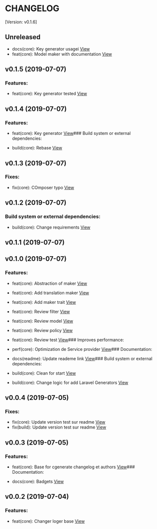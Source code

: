 # CHANGELOG

[Version: v0.1.6]

## Unreleased

*  docs(core): Key generator usagei [View](./commits/ed99e4c166954fa079478a9a530120476849bc51)
*  feat(core): Model maker with documentation [View](./commits/8488c5e64144bbb643199e6356e93c13437744f3)

## v0.1.5 (2019-07-07)

### Features:

*  feat(core): Key generator tested [View](./commits/82773f387cdbff4fb803c262032782a7536e40b6)

## v0.1.4 (2019-07-07)

### Features:

*  feat(core): Key generator [View](./commits/b63171da3599f0e25aa3f1ae2ff5097f55d009fc)### Build system or external dependencies:

*  build(core): Rebase [View](./commits/ec40911a7e3d06d7269204415540829f3255e8f7)

## v0.1.3 (2019-07-07)

### Fixes:

*  fix(core): COmposer typo [View](./commits/81b6e0706294fda48c202994ff9788d6de9ca8e8)

## v0.1.2 (2019-07-07)

### Build system or external dependencies:

*  build(core): Change requirements [View](./commits/1ee33ba73177b3fbf428c14b5cc06e3b73662fa8)

## v0.1.1 (2019-07-07)



## v0.1.0 (2019-07-07)

### Features:

*  feat(core): Abstraction of maker [View](./commits/75e43227b70a0b8afb8f4d5c84216cb18862420c)
*  feat(core): Add translation maker [View](./commits/658730f3dd0ddf9e79e55c80b0fc9282a7ac2732)
*  feat(core): Add maker trait [View](./commits/42064cd08fb354e1bf194d39b5a97e5276019dcd)
*  feat(core): Review filter [View](./commits/7e0cddc8bd690c5dd7ac331766b258e882c7a55a)
*  feat(core): Review model [View](./commits/ca45f742da511026ba0b8d56c16ea936656b95a3)
*  feat(core): Review policy [View](./commits/8cde7aa40e925799071ec1a917fe908dcd44e5ba)
*  feat(core): Review test [View](./commits/d8e780fb97fa22104f6a3ebcf8abe0d8110c3d8c)### Improves performance:

*  perf(core): Optimization de Service provider [View](./commits/770596588e1d7a261314041ec6b3c3fe6525f0c8)### Documentation:

*  docs(readme): Update reademe link [View](./commits/ed72c461ecd83a2d1cba4bedd3b76cb2fff18558)### Build system or external dependencies:

*  build(core): Clean for start [View](./commits/aa47013eb886f40a9fbdaa13ebb450883390950a)
*  build(core): Change logic for add Laravel Generators [View](./commits/be2c4462790c79fbe05a68bcbdcedb8274d870ac)

## v0.0.4 (2019-07-05)

### Fixes:

*  fix(core): Update version test sur readme [View](./commits/a9d1e2f08581ec640754d064b3a3aaeb4567baee)
*  fix(build): Update version test sur readme [View](./commits/90114b30793341c668dfc07644f343218ee83ca9)

## v0.0.3 (2019-07-05)

### Features:

*  feat(core): Base for cgenerate changelog et authors [View](./commits/617db59049c609e34354570f25b3aac7f1d04ceb)### Documentation:

*  docs(core): Badgets [View](./commits/419e990b750d2df1406c9b0dd3cc6f01b0aceb68)

## v0.0.2 (2019-07-04)

### Features:

*  feat(core): Changer loger base [View](./commits/23072c95863ec5e2187f484ac18a203772765157)

